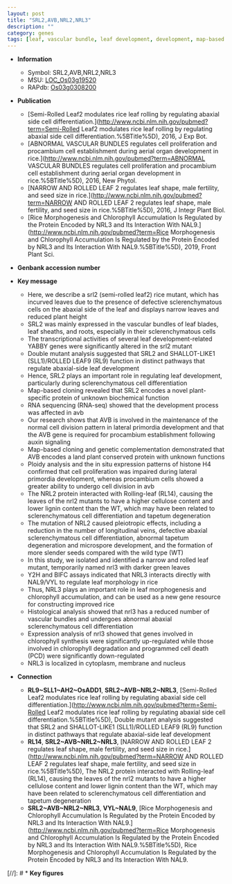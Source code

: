 ```yaml
---
layout: post
title: "SRL2,AVB,NRL2,NRL3"
description: ""
category: genes
tags: [leaf, vascular bundle, leaf development, development, map-based cloning, height, plant height, cell division, auxin, cell proliferation, cellulose, tapetum, microspore, lignin, cell death, nucleus]
---
```


* **Information**  
    + Symbol: SRL2,AVB,NRL2,NRL3  
    + MSU: [LOC_Os03g19520](http://rice.plantbiology.msu.edu/cgi-bin/ORF_infopage.cgi?orf=LOC_Os03g19520)  
    + RAPdb: [Os03g0308200](http://rapdb.dna.affrc.go.jp/viewer/gbrowse_details/irgsp1?name=Os03g0308200)  

* **Publication**  
    + [Semi-Rolled Leaf2 modulates rice leaf rolling by regulating abaxial side cell differentiation.](http://www.ncbi.nlm.nih.gov/pubmed?term=Semi-Rolled Leaf2 modulates rice leaf rolling by regulating abaxial side cell differentiation.%5BTitle%5D), 2016, J Exp Bot.
    + [ABNORMAL VASCULAR BUNDLES regulates cell proliferation and procambium cell establishment during aerial organ development in rice.](http://www.ncbi.nlm.nih.gov/pubmed?term=ABNORMAL VASCULAR BUNDLES regulates cell proliferation and procambium cell establishment during aerial organ development in rice.%5BTitle%5D), 2016, New Phytol.
    + [NARROW AND ROLLED LEAF 2 regulates leaf shape, male fertility, and seed size in rice.](http://www.ncbi.nlm.nih.gov/pubmed?term=NARROW AND ROLLED LEAF 2 regulates leaf shape, male fertility, and seed size in rice.%5BTitle%5D), 2016, J Integr Plant Biol.
    + [Rice Morphogenesis and Chlorophyll Accumulation Is Regulated by the Protein Encoded by NRL3 and Its Interaction With NAL9.](http://www.ncbi.nlm.nih.gov/pubmed?term=Rice Morphogenesis and Chlorophyll Accumulation Is Regulated by the Protein Encoded by NRL3 and Its Interaction With NAL9.%5BTitle%5D), 2019, Front Plant Sci.

* **Genbank accession number**  

* **Key message**  
    + Here, we describe a srl2 (semi-rolled leaf2) rice mutant, which has incurved leaves due to the presence of defective sclerenchymatous cells on the abaxial side of the leaf and displays narrow leaves and reduced plant height
    + SRL2 was mainly expressed in the vascular bundles of leaf blades, leaf sheaths, and roots, especially in their sclerenchymatous cells
    + The transcriptional activities of several leaf development-related YABBY genes were significantly altered in the srl2 mutant
    + Double mutant analysis suggested that SRL2 and SHALLOT-LIKE1 (SLL1)/ROLLED LEAF9 (RL9) function in distinct pathways that regulate abaxial-side leaf development
    + Hence, SRL2 plays an important role in regulating leaf development, particularly during sclerenchymatous cell differentiation
    + Map-based cloning revealed that SRL2 encodes a novel plant-specific protein of unknown biochemical function
    + RNA sequencing (RNA-seq) showed that the development process was affected in avb
    + Our research shows that AVB is involved in the maintenance of the normal cell division pattern in lateral primordia development and that the AVB gene is required for procambium establishment following auxin signaling
    + Map-based cloning and genetic complementation demonstrated that AVB encodes a land plant conserved protein with unknown functions
    + Ploidy analysis and the in situ expression patterns of histone H4 confirmed that cell proliferation was impaired during lateral primordia development, whereas procambium cells showed a greater ability to undergo cell division in avb
    + The NRL2 protein interacted with Rolling-leaf (RL14), causing the leaves of the nrl2 mutants to have a higher cellulose content and lower lignin content than the WT, which may have been related to sclerenchymatous cell differentiation and tapetum degeneration
    + The mutation of NRL2 caused pleiotropic effects, including a reduction in the number of longitudinal veins, defective abaxial sclerenchymatous cell differentiation, abnormal tapetum degeneration and microspore development, and the formation of more slender seeds compared with the wild type (WT)
    + In this study, we isolated and identified a narrow and rolled leaf mutant, temporarily named nrl3 with darker green leaves
    + Y2H and BIFC assays indicated that NRL3 interacts directly with NAL9/VYL to regulate leaf morphology in rice
    + Thus, NRL3 plays an important role in leaf morphogenesis and chlorophyll accumulation, and can be used as a new gene resource for constructing improved rice
    + Histological analysis showed that nrl3 has a reduced number of vascular bundles and undergoes abnormal abaxial sclerenchymatous cell differentiation
    + Expression analysis of nrl3 showed that genes involved in chlorophyll synthesis were significantly up-regulated while those involved in chlorophyll degradation and programmed cell death (PCD) were significantly down-regulated
    + NRL3 is localized in cytoplasm, membrane and nucleus

* **Connection**  
    + __RL9~SLL1~AH2~OsADD1__, __SRL2~AVB~NRL2~NRL3__, [Semi-Rolled Leaf2 modulates rice leaf rolling by regulating abaxial side cell differentiation.](http://www.ncbi.nlm.nih.gov/pubmed?term=Semi-Rolled Leaf2 modulates rice leaf rolling by regulating abaxial side cell differentiation.%5BTitle%5D), Double mutant analysis suggested that SRL2 and SHALLOT-LIKE1 (SLL1)/ROLLED LEAF9 (RL9) function in distinct pathways that regulate abaxial-side leaf development
    + __RL14__, __SRL2~AVB~NRL2~NRL3__, [NARROW AND ROLLED LEAF 2 regulates leaf shape, male fertility, and seed size in rice.](http://www.ncbi.nlm.nih.gov/pubmed?term=NARROW AND ROLLED LEAF 2 regulates leaf shape, male fertility, and seed size in rice.%5BTitle%5D), The NRL2 protein interacted with Rolling-leaf (RL14), causing the leaves of the nrl2 mutants to have a higher cellulose content and lower lignin content than the WT, which may have been related to sclerenchymatous cell differentiation and tapetum degeneration
    + __SRL2~AVB~NRL2~NRL3__, __VYL~NAL9__, [Rice Morphogenesis and Chlorophyll Accumulation Is Regulated by the Protein Encoded by NRL3 and Its Interaction With NAL9.](http://www.ncbi.nlm.nih.gov/pubmed?term=Rice Morphogenesis and Chlorophyll Accumulation Is Regulated by the Protein Encoded by NRL3 and Its Interaction With NAL9.%5BTitle%5D), Rice Morphogenesis and Chlorophyll Accumulation Is Regulated by the Protein Encoded by NRL3 and Its Interaction With NAL9.

[//]: # * **Key figures**  


